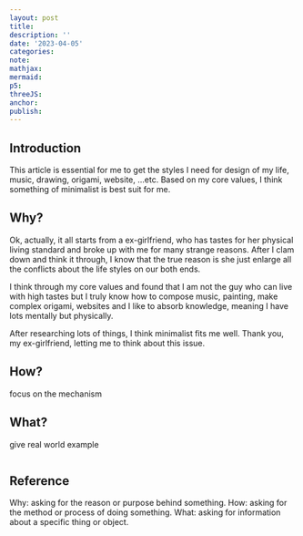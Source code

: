 ```yaml
---
layout: post
title:
description: ''
date: '2023-04-05'
categories:
note:
mathjax:
mermaid:
p5:
threeJS:
anchor:
publish:
---
```


## Introduction

This article is essential for me to get the styles I need for design of my life, music, drawing, origami, website, ...etc. Based on my core values, I think something of minimalist is best suit for me.

## Why?

Ok, actually, it all starts from a ex-girlfriend, who has tastes for her physical living standard and broke up with me for many strange reasons. After I clam down and think it through, I know that the true reason is she just enlarge all the conflicts about the life styles on our both ends.

I think through my core values and found that I am not the guy who can live with high tastes but I truly know how to compose music, painting, make complex origami, websites and I like to absorb knowledge, meaning I have lots mentally but physically.

After researching lots of things, I think minimalist fits me well. Thank you, my ex-girlfriend, letting me to think about this issue.

## How?

focus on the mechanism

## What?

give real world example

<img src="{{site.baseurl}}/assets/img/xxx.png" alt="">

## Reference

Why: asking for the reason or purpose behind something.
How: asking for the method or process of doing something.
What: asking for information about a specific thing or object.
